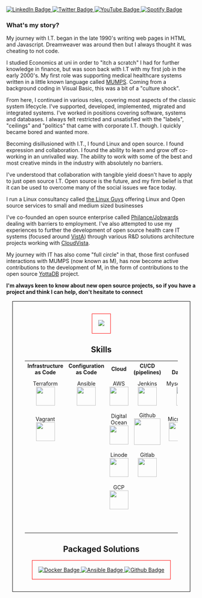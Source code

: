 
<div id="user-content-badges" dir="auto">
  <a href="https://www.linkedin.com/in/raman-sailopal-5266457a/" rel="nofollow">
    <img src="https://camo.githubusercontent.com/e0278098417dddf9727cfee70a5eb84af38a20705b3bded56cf91cb5feb29d7d/68747470733a2f2f696d672e736869656c64732e696f2f62616467652f4c696e6b6564496e2d626c75653f7374796c653d666f722d7468652d6261646765266c6f676f3d6c696e6b6564696e266c6f676f436f6c6f723d7768697465" alt="LinkedIn Badge" data-canonical-src="https://img.shields.io/badge/LinkedIn-blue?style=for-the-badge&amp;logo=linkedin&amp;logoColor=white" style="max-width: 100%;">
  </a>
   <a href="https://twitter.com/ramansailopal" rel="nofollow">
    <img src="https://camo.githubusercontent.com/b00ee237784dbf7849cba7c16d4442a73a94fb3fe1928efb79ef3163089c720e/68747470733a2f2f696d672e736869656c64732e696f2f62616467652f547769747465722d626c75653f7374796c653d666f722d7468652d6261646765266c6f676f3d74776974746572266c6f676f436f6c6f723d7768697465" alt="Twitter Badge" data-canonical-src="https://img.shields.io/badge/Twitter-blue?style=for-the-badge&amp;logo=twitter&amp;logoColor=white" style="max-width: 100%;">
  </a>
  <a href="https://www.youtube.com/channel/UCpBwomnJVv4S0Dd-jcFdNPw" rel="nofollow">
    <img src="https://img.shields.io/youtube/channel/views/UCpBwomnJVv4S0Dd-jcFdNPw?label=YouTube%20Channel&style=social" alt="YouTube Badge" data-canonical-src="https://img.shields.io/youtube/channel/views/UCpBwomnJVv4S0Dd-jcFdNPw?label=YouTube%20Channel&style=social" style="max-width: 100%;">
  </a>
  <a href="https://open.spotify.com/user/romisailopal?si=bcfbeb4d34844a64" rel="nofollow">
    <img src="https://camo.githubusercontent.com/c0bf8616af20c27426a515e3c15ecf5252b5790f9a71a406123ed71445dd40b1/68747470733a2f2f696d672e736869656c64732e696f2f62616467652f53706f746966792d3145443736303f267374796c653d666f722d7468652d6261646765266c6f676f3d73706f74696679266c6f676f436f6c6f723d7768697465" alt="Spotify Badge" data-canonical-src="https://img.shields.io/badge/Spotify-1ED760?&amp;style=for-the-badge&amp;logo=spotify&amp;logoColor=white" style="max-width: 100%;">
 </a>
</div>
  
### What's my story?

My journey with I.T. began in the late 1990's writing web pages in HTML and Javascript. Dreamweaver was around then but I always thought it was cheating to not code.

I studied Economics at uni in order to "itch a scratch" I had for further knowledge in finance, but was soon back with I.T with my first job in the early 2000's. My first role was supporting medical healthcare systems written in a little known language called <a href="https://en.wikipedia.org/wiki/MUMPS">MUMPS</a>.
Coming from a background coding in Visual Basic, this was a bit of a "culture shock". 

From here, I continued in various roles, covering most aspects of the classic system lifecycle. I've supported, developed, implemented, migrated and integrated systems. I've worked in positions covering software, systems and databases.
I always felt restricted and unsatisfied with the "labels", "ceilings" and "politics" that came with corporate I.T. though. I quickly became bored and wanted more.

Becoming disillusioned with I.T., I found Linux and open source. I found expression and collaboration. I found the ability to learn and grow off co-working in an unrivalled way. The ability to work with some of the best and most creative minds in the industry with absolutely no barriers.

I've understood that collaboration with tangible yield doesn't have to apply to just open source I.T. Open source is the future, and my firm belief is that it can be used to overcome many of the social issues we face today. 

I run a Linux consultancy called <a href="https://www.thelinuxguys.co.uk">the Linux Guys</a> offering Linux and Open source services to small and medium sized businesses

I've co-founded an open source enterprise called <a href="https://www.youtube.com/watch?v=E0VCDbrVSwQ">Philance/Jobwards</a> dealing with barriers to employment. I've also attempted to use my experiences to further the development of open source health care IT systems (focused around <a href="https://en.wikipedia.org/wiki/VistA">VistA</a>) through various R&D solutions architecture projects working with <a href="https://cloudvista.github.io">CloudVista</a>.

My journey with IT has also come "full circle" in that, those first confused interactions with MUMPS (now known as M), has now become active contributions to the development of M, in the form of contributions to the open source <a href="https://yottadb.com">YottaDB</a> project.

**I'm always keen to know about new open source projects, so if you have a project and think I can help, don't hesitate to connect**

<div style="border: 1px solid black; margin: 1rem; padding: 2rem 2rem; text-align: center;">
  <div style="display: inline-block; border: 1px solid red; padding: 1rem 1rem; vertical-align: middle;"> 
    <img src="https://github-readme-stats.vercel.app/api/top-langs/?username=RamSailopal"></img>
  </div>
  
## Skills

<table>
  <tr><th>Infrastructure as Code</th><th>Configuration as Code</th><th>Cloud</th><th>CI/CD (pipelines)</th><th>SQL Databases</th><th>NoSQL Databases</th><th>Code/Scripting</th><th>Operating Systems</th><th>Microservices</th><th>Frameworks</th></tr>
  <tr><td>Terraform<img src="https://www.datocms-assets.com/2885/1620155117-brandhcterraformverticalcolorwhite.svg" height="50" width="50"/></td><td>Ansible<img src="https://upload.wikimedia.org/wikipedia/commons/0/05/Ansible_Logo.png" height="50" width="50"/></td><td>AWS<img src="https://upload.wikimedia.org/wikipedia/commons/thumb/9/93/Amazon_Web_Services_Logo.svg/1024px-Amazon_Web_Services_Logo.svg.png" height="50" width="50"/></td><td>Jenkins<img src="https://upload.wikimedia.org/wikipedia/commons/thumb/e/e9/Jenkins_logo.svg/1200px-Jenkins_logo.svg.png" height="50" width="50"/></td><td>Mysql/MariaDB<img src="https://mariadb.com/wp-content/uploads/2019/11/mariadb-logo-vert_blue-transparent.png" height="50" width="50"/></td><td>YottaDB/GTm<img src="https://2022.allthingsopen.org/wp-content/uploads/2022/06/YottaDB.jpg" height="50" width="90"/></td><td>Python<img src="https://www.kindpng.com/picc/m/159-1595848_python-logo-png-transparent-background-python-logo-png.png" height="50" width="50"/></td><td>Linux (preferred)<img src="https://www.freepnglogos.com/uploads/linux-png/linux-tux-logo-png-transparent-svg-vector-bie-supply-14.png" height="50" width="50"/></td><td>Docker<img src="https://www.pngitem.com/pimgs/m/12-121527_docker-logo-png-transparent-png-download.png" height="50" width="50"/></td><td>nodejs<img src="https://banner2.cleanpng.com/20180425/jrw/kisspng-node-js-javascript-web-application-express-js-comp-5ae0f84e2a4242.1423638015246930701731.jpg" height="50" width="50"/></td></tr>
  <tr><td>Vagrant<img src="https://cdn.freebiesupply.com/logos/large/2x/vagrant-logo-png-transparent.png" height="50" width="50"/></td><td></td><td>Digital Ocean<img src="https://upload.wikimedia.org/wikipedia/commons/thumb/f/ff/DigitalOcean_logo.svg/1024px-DigitalOcean_logo.svg.png" height="50" width="50"/></td><td>Github<img src="https://banner2.cleanpng.com/20180824/jtl/kisspng-computer-icons-logo-portable-network-graphics-clip-icons-for-free-iconza-circle-social-5b7fe46b0bac53.1999041115351082030478.jpg" height="70" width="70"/></td><td>Microsoft SQL<img src="https://banner2.cleanpng.com/20180614/sg/kisspng-microsoft-sql-server-sql-server-management-studio-transactional-analysis-5b2207401c5992.0038138215289567361161.jpg" height="50" width="90"/></td><td>Intersystems Cache<img src="https://upload.wikimedia.org/wikipedia/commons/thumb/8/89/InterSystems_logo.svg/2560px-InterSystems_logo.svg.png" height="50" width="90"/></td><td>Bash<img src="https://p.kindpng.com/picc/s/168-1682784_logo-sign-hd-png-download.png" height="50" width="50"/></td><td>Windows<img src="https://www.freepnglogos.com/uploads/microsoft-window-logo-emblem-0.png" height="50" width="50"/></td><td>Kubernetes<img src="https://upload.wikimedia.org/wikipedia/commons/thumb/3/39/Kubernetes_logo_without_workmark.svg/1200px-Kubernetes_logo_without_workmark.svg.png" height="50" width="50"/></td><td>Reactjs<img src="https://upload.wikimedia.org/wikipedia/commons/thumb/a/a7/React-icon.svg/2300px-React-icon.svg.png" height="50" width="50"/></td></tr>
  <tr><td></td><td></td><td>Linode<img src="https://cdn.freebiesupply.com/logos/large/2x/linode-1-logo-png-transparent.png" height="50" width="50"/></td><td>Gitlab<img src="https://brandslogos.com/wp-content/uploads/thumbs/gitlab-logo-vector.svg" height="50" width="50"/><td></td><td></td><td>PHP<img src="https://banner2.cleanpng.com/20180926/pe/kisspng-logo-php-image-mysql-computer-icons-php-development-symphony-solutions-5bac1a8ccb7611.9443934315380056448334.jpg" height="70" width="70"/></td><td></td><td>Docker Swarm<img src="https://raw.githubusercontent.com/docker-library/docs/471fa6e4cb58062ccbf91afc111980f9c7004981/swarm/logo.png" height="70" width="70"/></td><td>Django<img src="https://miro.medium.com/max/400/1*3N0QfS0dJswEpVyelRXLsQ.png" height="50" width="50"/></td></tr>
  <tr><td><td></td></td><td>GCP<img src="https://www.gend.co/hs-fs/hubfs/gcp-logo-cloud.png?width=730&name=gcp-logo-cloud.png" height="50" width="50"/></td><td><td></td><td></td><td>Javascript<img src="https://www.clipartmax.com/png/small/150-1504620_javascript-logo.png" height="50" width="50"/></td><td></td><td></td><td>Flask<img src="https://www.pngfind.com/pngs/m/128-1286693_flask-framework-logo-svg-hd-png-download.png" height="50" width="50"/></td></tr>
  <tr><td><td></td></td><td></td><td><td></td><td></td><td>M/Cache ObjectScript/Cache Server Pages</td><td></td><td></td><td>MG-Web</td></tr>
</table>

## Packaged Solutions

  <div style="display: inline-block; border: 1px solid red; padding: 1rem 1rem; vertical-align: middle;">
  <a href="https://hub.docker.com/u/ramb0" rel="nofollow">
    <img src="https://www.docker.com/wp-content/uploads/2022/03/vertical-logo-monochromatic.png" alt="Docker Badge" data-canonical-src="https://www.docker.com/wp-content/uploads/2022/03/vertical-logo-monochromatic.png" style="max-width: 100%;" height=80 width=80>
  </a>
  <a href="https://galaxy.ansible.com/ramsailopal" rel="nofollow">
    <img src="https://encrypted-tbn0.gstatic.com/images?q=tbn:ANd9GcR4Tf5jR5NwYi1TjvWtC4-2puMT2ewswetzA6HLL8rvrB0YKUvvWGvx&usqp=CAU" alt="Ansible Badge" data-canonical-src="https://encrypted-tbn0.gstatic.com/images?q=tbn:ANd9GcR4Tf5jR5NwYi1TjvWtC4-2puMT2ewswetzA6HLL8rvrB0YKUvvWGvx&usqp=CAU" style="max-width: 100%;" height=80 width=80>
  </a>
  <a href="https://github.com/marketplace/actions/m-routine-compilation-check" rel="nofollow">
    <img src="https://1000logos.net/wp-content/uploads/2021/05/GitHub-logo.png" alt="Github Badge" data-canonical-src="https://1000logos.net/wp-content/uploads/2021/05/GitHub-logo.png" style="max-width: 100%;" height=80 width=120>
  </a>
  </div>
</div> 


